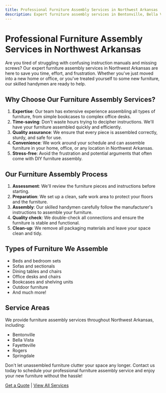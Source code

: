 ```yaml
---
title: Professional Furniture Assembly Services in Northwest Arkansas
description: Expert furniture assembly services in Bentonville, Bella Vista, Fayetteville, Rogers, and Springdale. Save time and avoid frustration with our skilled handyman services.
---
```


# Professional Furniture Assembly Services in Northwest Arkansas

Are you tired of struggling with confusing instruction manuals and missing screws? Our expert furniture assembly services in Northwest Arkansas are here to save you time, effort, and frustration. Whether you've just moved into a new home or office, or you've treated yourself to some new furniture, our skilled handymen are ready to help.

## Why Choose Our Furniture Assembly Services?

1. **Expertise**: Our team has extensive experience assembling all types of furniture, from simple bookcases to complex office desks.
2. **Time-saving**: Don't waste hours trying to decipher instructions. We'll have your furniture assembled quickly and efficiently.
3. **Quality assurance**: We ensure that every piece is assembled correctly, sturdy, and safe for use.
4. **Convenience**: We work around your schedule and can assemble furniture in your home, office, or any location in Northwest Arkansas.
5. **Stress-free**: Avoid the frustration and potential arguments that often come with DIY furniture assembly.

## Our Furniture Assembly Process

1. **Assessment**: We'll review the furniture pieces and instructions before starting.
2. **Preparation**: We set up a clean, safe work area to protect your floors and the furniture.
3. **Assembly**: Our skilled handymen carefully follow the manufacturer's instructions to assemble your furniture.
4. **Quality check**: We double-check all connections and ensure the furniture is stable and functional.
5. **Clean-up**: We remove all packaging materials and leave your space clean and tidy.

## Types of Furniture We Assemble

- Beds and bedroom sets
- Sofas and sectionals
- Dining tables and chairs
- Office desks and chairs
- Bookcases and shelving units
- Outdoor furniture
- And much more!

## Service Areas

We provide furniture assembly services throughout Northwest Arkansas, including:

- Bentonville
- Bella Vista
- Fayetteville
- Rogers
- Springdale

Don't let unassembled furniture clutter your space any longer. Contact us today to schedule your professional furniture assembly service and enjoy your new furniture without the hassle!

[Get a Quote](/#contact) | [View All Services](/#services)